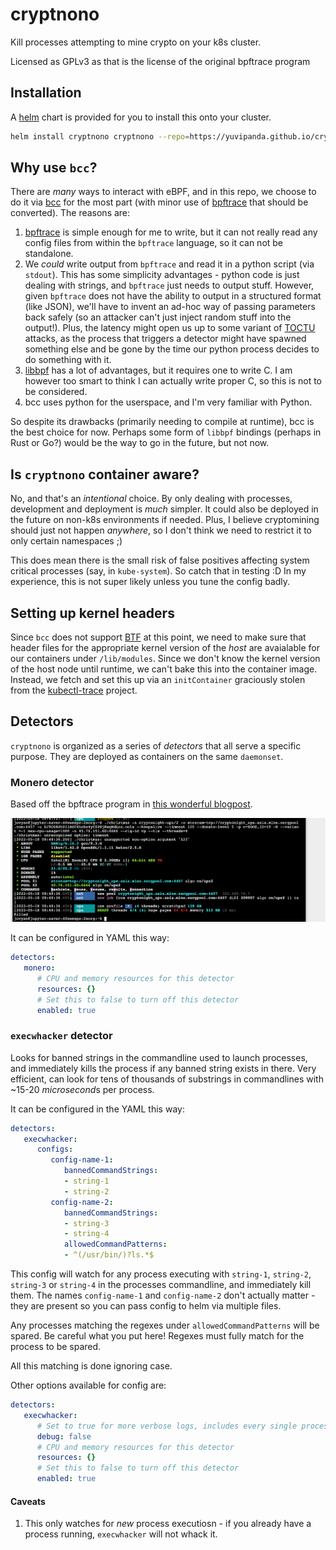 # cryptnono

Kill processes attempting to mine crypto on your k8s cluster.

Licensed as GPLv3 as that is the license of the original bpftrace program

## Installation

A [helm](https://helm.sh/) chart is provided for you to install
this onto your cluster.

```bash
helm install cryptnono cryptnono --repo=https://yuvipanda.github.io/cryptnono/
```
## Why use `bcc`?

There are *many* ways to interact with eBPF, and in this repo, we choose to do it
via [bcc](https://github.com/iovisor/bcc/) for the most part (with minor use of
[bpftrace](https://github.com/iovisor/bpftrace) that should be converted). The
reasons are:

1. [bpftrace](https://github.com/iovisor/bpftrace) is simple enough for me to write,
   but it can not really read any config files from within the `bpftrace` language, so
   it can not be standalone.
2. We *could* write output from `bpftrace` and read it in a python script (via `stdout`).
   This has some simplicity advantages - python code is just dealing with strings, and
   `bpftrace` just needs to output stuff. However, given `bpftrace` does not have the
   ability to output in a structured format (like JSON), we'll have to invent an ad-hoc
   way of passing parameters back safely (so an attacker can't just inject random stuff
   into the output!). Plus, the latency might open us up to some variant of
   [TOCTU](https://en.wikipedia.org/wiki/Time-of-check_to_time-of-use) attacks, as the
   process that triggers a detector might have spawned something else and be gone by
   the time our python process decides to do something with it.
3. [libbpf](https://github.com/libbpf/libbpf) has a lot of advantages, but it requires
   one to write C. I am however too smart to think I can actually write proper C, so
   this is not to be considered.
4. bcc uses python for the userspace, and I'm very familiar with Python.

So despite its drawbacks (primarily needing to compile at runtime), bcc is the best
choice for now. Perhaps some form of `libbpf` bindings (perhaps in Rust or Go?) would be
the way to go in the future, but not now.

## Is `cryptnono` container aware?

No, and that's an *intentional* choice. By only dealing with processes, development and
deployment is *much* simpler. It could also be deployed in the future on non-k8s environments
if needed. Plus, I believe cryptomining should just not happen *anywhere*, so I don't
think we need to restrict it to only certain namespaces ;)

This does mean there is the small risk of false positives affecting system critical
processes (say, in `kube-system`). So catch that in testing :D In my experience, this
is not super likely unless you tune the config badly.

## Setting up kernel headers

Since `bcc` does not support [BTF](https://docs.kernel.org/bpf/btf.html) at this point,
we need to make sure that header files for the appropriate kernel version of the *host*
are avaialable for our containers under `/lib/modules`. Since we don't know the kernel
version of the host node until runtime, we can't bake this into the container image.
Instead, we fetch and set this up via an `initContainer` graciously stolen from the
[kubectl-trace](https://github.com/iovisor/kubectl-trace/) project.

## Detectors

`cryptnono` is organized as a series of *detectors* that all serve a specific purpose.
They are deployed as containers on the same `daemonset`.

### Monero detector

Based off the bpftrace program in [this wonderful blogpost](https://blog.px.dev/detect-monero-miners/).

![](./screenshot.png)

It can be configured in YAML this way:

```yaml
detectors:
   monero:
      # CPU and memory resources for this detector
      resources: {}
      # Set this to false to turn off this detector
      enabled: true
```

### `execwhacker` detector

Looks for banned strings in the commandline used to launch processes, and immediately kills
the process if any banned string exists in there. Very efficient, can look for tens of thousands
of substrings in commandlines with ~15-20 *microsecond*s per process.

It can be configured in the YAML this way:

```yaml
detectors:
   execwhacker:
      configs:
         config-name-1:
            bannedCommandStrings:
            - string-1
            - string-2
         config-name-2:
            bannedCommandStrings:
            - string-3
            - string-4
            allowedCommandPatterns:
            - ^(/usr/bin/)?ls.*$
```

This config will watch for any process executing with `string-1`, `string-2`, `string-3` or `string-4`
in the processes commandline, and immediately kill them. The names `config-name-1` and `config-name-2`
don't actually matter - they are present so you can pass config to helm via multiple files.

Any processes matching the regexes under `allowedCommandPatterns` will be spared. Be careful what you
put here! Regexes must fully match for the process to be spared.

All this matching is done ignoring case.

Other options available for config are:

```yaml
detectors:
   execwhacker:
      # Set to true for more verbose logs, includes every single process spawned on the node
      debug: false
      # CPU and memory resources for this detector
      resources: {}
      # Set this to false to turn off this detector
      enabled: true
```

#### Caveats

1. This only watches for *new* process executiosn - if you already have a process running,
   `execwhacker` will not whack it.
